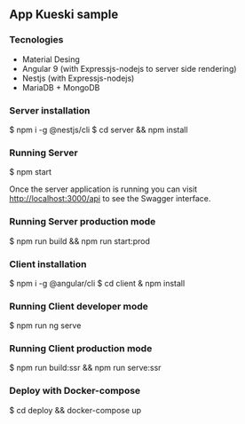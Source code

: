 ## App Kueski sample

### Tecnologies

* Material Desing
* Angular 9 (with Expressjs-nodejs to server side rendering)
* Nestjs (with Expressjs-nodejs)
* MariaDB + MongoDB

### Server installation

$ npm i -g @nestjs/cli
$ cd server && npm install

### Running Server

$ npm start

Once the server application is running you can visit [http://localhost:3000/api](http://localhost:3000/api) to see the Swagger interface.

### Running Server production mode

$ npm run build && npm run start:prod


### Client installation

$ npm i -g @angular/cli
$ cd client & npm install

### Running Client developer mode

$ npm run ng serve

### Running Client production mode

$ npm run build:ssr && npm run serve:ssr

### Deploy with Docker-compose

$ cd deploy && docker-compose up
